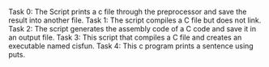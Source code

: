 Task 0: The Script prints a c file through the preprocessor and save the result into another file.
Task 1: The script compiles a C file but does not link.
Task 2: The script generates the assembly code of a C code and save it in an output file.
Task 3: This script that compiles a C file and creates an executable named cisfun.
Task 4: This c program prints a sentence using puts.
